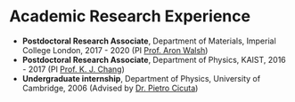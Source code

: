 # Academic Research Experience
- **Postdoctoral Research Associate**, Department of Materials, Imperial College London, 2017 - 2020 (PI [Prof. Aron Walsh](https://wmd-group.github.io))
- **Postdoctoral Research Associate**, Department of Physics, KAIST, 2016 - 2017 (PI [Prof. K. J. Chang](http://taehae.kaist.ac.kr))
- **Undergraduate internship**, Department of Physics, University of Cambridge, 2006 (Advised by [Dr. Pietro Cicuta](http://people.bss.phy.cam.ac.uk/~pc245/)) 
<!-- - 2011 - 2016: **Research assistant** (Advised by [Prof. K. J. Chang](http://taehae.kaist.ac.kr)) -->
 
